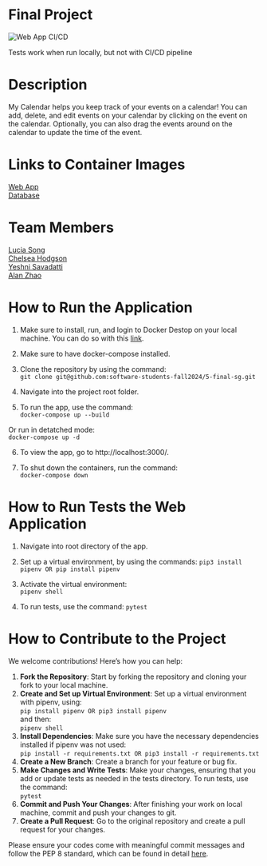 # Final Project
![Web App CI/CD](https://github.com/software-students-fall2024/5-final-sg/actions/workflows/build.yml/badge.svg)

Tests work when run locally, but not with CI/CD pipeline

# Description

My Calendar helps you keep track of your events on a calendar! You can add, delete, and edit events on your calendar by clicking on the event on the calendar. Optionally, you can also drag the events around on the calendar to update the time of the event.

# Links to Container Images

[Web App](https://hub.docker.com/repository/docker/lucia0313/5-final-sg-app/general) <br>
[Database](https://hub.docker.com/repository/docker/lucia0313/mongo/general)

# Team Members

[Lucia Song](https://github.com/lys7942) <br>
[Chelsea Hodgson](https://github.com/Chelsea-Hodgson) <br>
[Yeshni Savadatti](https://github.com/yeshnii) <br>
[Alan Zhao](https://github.com/Alan3562) <br>

# How to Run the Application

1. Make sure to install, run, and login to Docker Destop on your local machine. You can do so with this [link](https://www.docker.com/products/docker-desktop/). <br>

2. Make sure to have docker-compose installed. <br>

3. Clone the repository by using the command: <br>
```git clone git@github.com:software-students-fall2024/5-final-sg.git``` <br>

4. Navigate into the project root folder.

5. To run the app, use the command: <br>
```docker-compose up --build``` <br>

Or run in detatched mode: <br>
```docker-compose up -d``` <br>

6. To view the app, go to http://localhost:3000/. <br>

7. To shut down the containers, run the command: <br>
```docker-compose down``` <br>

# How to Run Tests the Web Application
1. Navigate into root directory of the app.

2. Set up a virtual environment, by using the commands:
```pip3 install pipenv OR pip install pipenv``` <br>

3. Activate the virtual environment: <br>
```pipenv shell``` <br>

4. To run tests, use the command:
```pytest```

# How to Contribute to the Project
We welcome contributions! Here’s how you can help:
1. **Fork the Repository**: Start by forking the repository and cloning your fork to your local machine.
2. **Create and Set up Virtual Environment**: Set up a virtual environment with pipenv, using: <br>
```pip install pipenv OR pip3 install pipenv``` <br>
and then: <br>
```pipenv shell``` <br>
3. **Install Dependencies**: Make sure you have the necessary dependencies installed if pipenv was not used: <br>
```pip install -r requirements.txt OR pip3 install -r requirements.txt``` <br>
4. **Create a New Branch**: Create a branch for your feature or bug fix.
5. **Make Changes and Write Tests**: Make your changes, ensuring that you add or update tests as needed in the tests directory. To run tests, use the command: <br>
```pytest``` <br>
6. **Commit and Push Your Changes**: After finishing your work on local machine, commit and push your changes to git.
7. **Create a Pull Request**: Go to the original repository and create a pull request for your changes.

Please ensure your codes come with meaningful commit messages and follow the PEP 8 standard, which can be found in detail [here](https://peps.python.org/pep-0008/).
